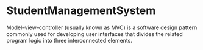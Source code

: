 # StudentManagementSystem
Model–view–controller (usually known as MVC) is a software design pattern commonly used for developing user interfaces that divides the related program logic into three interconnected elements.

